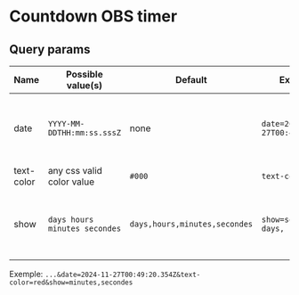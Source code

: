 # Countdown OBS timer


## Query params

| Name | Possible value(s)  | Default  | Example  | Note |
|---|---|---|---|---|
| date | `YYYY-MM-DDTHH:mm:ss.sssZ` | none | `date=2024-11-27T00:49:20.354Z` | If no valid date is provided an error will be shown|
| text-color | any css valid color value | `#000` | `text-color=red` ||
| show | `days hours minutes secondes` | `days,hours,minutes,secondes` | `show=seconds,    days,   minutes;   ` | values can be separated by space(s) and/or`;,`|


Exemple: `...&date=2024-11-27T00:49:20.354Z&text-color=red&show=minutes,secondes`